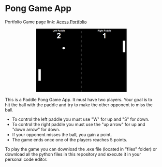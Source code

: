 # Pong Game App

Portfolio Game page link: [Acess Portfolio](https://meduardaeneves.github.io/portfolio/games/paddle_pong_game/)

<p align="center">
  <img src="files/paddle_game_playing.png" width="300">
</p>

This is a Paddle Pong Game App. It must have two players. Your goal is to hit the ball with the paddle and try to make the other opponent to miss the ball. 
  - To control the left paddle you must use "W" for up and "S" for down.
  - To control the right paddle you must use the "up arrow" for up and "down arrow" for down.
  - If your opponent misses the ball, you gain a point.
  - The game ends once one of the players reaches 5 points.

To play the game you can download the .exe file (located in "files" folder) or download all the python files in this repository and execute it in your personal code editor.
